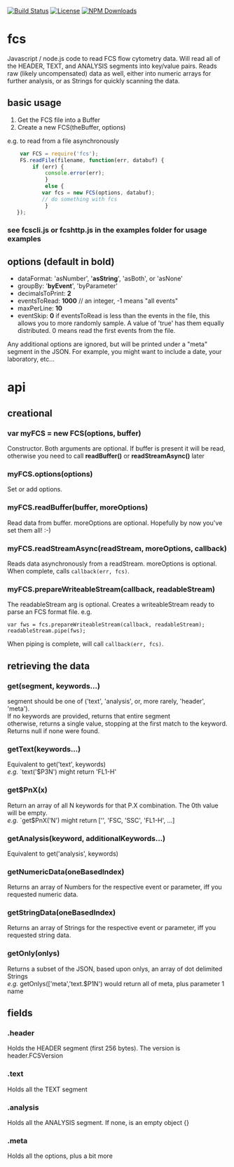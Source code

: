 [![Build Status](https://secure.travis-ci.org/MorganConrad/fcs.png)](http://travis-ci.org/MorganConrad/fcs)
[![License](http://img.shields.io/badge/license-MIT-A31F34.svg)](https://github.com/MorganConrad/fcs)
[![NPM Downloads](http://img.shields.io/npm/dm/fcs.svg)](https://www.npmjs.org/package/fcs)

# fcs

Javascript / node.js code to read FCS flow cytometry data.  Will read all of the HEADER, TEXT, and ANALYSIS segments into key/value pairs.  Reads raw (likely uncompensated) data as well, either into numeric arrays for further analysis, or as Strings for quickly scanning the data. 

## basic usage

1. Get the FCS file into a Buffer
2. Create a new FCS(theBuffer, options)

e.g. to read from a file asynchronously

```javascript
    var FCS = require('fcs');
    FS.readFile(filename, function(err, databuf) {
        if (err) {
            console.error(err);
            }
            else {
           var fcs = new FCS(options, databuf);
           // do something with fcs
            }
   });
```

### see fcscli.js or fcshttp.js in the examples folder for usage examples

## options (default in bold)

* dataFormat:   'asNumber', '**asString**', 'asBoth', or 'asNone'
* groupBy:       '**byEvent**', 'byParameter'
* decimalsToPrint: **2**
* eventsToRead:    **1000**   // an integer, -1 means "all events"
* maxPerLine:      **10**
* eventSkip:   **0**  if eventsToRead is less than the events in the file, this allows you to more randomly sample.  A value of 'true' has them equally distributed.  0 means read the first events from the file.

Any additional options are ignored, but will be printed under a "meta" segment in the JSON.  For example, you might want to include a date, your laboratory, etc...

# api

## creational

### var myFCS = new FCS(options, buffer)
Constructor.  Both arguments are optional.
If buffer is present it will be read, otherwise you need to call **readBuffer()** or **readStreamAsync()** later

### myFCS.options(options)
Set or add options.

### myFCS.readBuffer(buffer, moreOptions)
Read data from buffer.  moreOptions are optional.  Hopefully by now you've set them all! :-)

### myFCS.readStreamAsync(readStream, moreOptions, callback)
Reads data asynchronously from a readStream.  moreOptions is optional.  When complete, calls `callback(err, fcs)`.

### myFCS.prepareWriteableStream(callback, readableStream)
The readableStream arg is optional.  Creates a writeableStream ready to parse an FCS format file.  e.g.

    var fws = fcs.prepareWriteableStream(callback, readableStream);
    readableStream.pipe(fws);
    
When piping is complete, will call `callback(err, fcs)`.

## retrieving the data

### get(segment, keywords...)
segment should be one of  ('text', 'analysis', or, more rarely, 'header', 'meta').  
If no keywords are provided, returns that entire segment  
otherwise, returns a single value, stopping at the first match to the keyword.  
Returns null if none were found.

### getText(keywords...)
Equivalent to get('text', keywords)  
  *e.g.* `text('$P3N') might return 'FL1-H'  

### get$PnX(x)
Return an array of all N keywords for that P.X combination.  The 0th value will be empty.  
  *e.g.* `get$PnX('N') might return ['', 'FSC, 'SSC', 'FL1-H', ...]

### getAnalysis(keyword, additionalKeywords...)
Equivalent to get('analysis', keywords)

### getNumericData(oneBasedIndex)
Returns an array of Numbers for the respective event or parameter, iff you requested numeric data.

### getStringData(oneBasedIndex)
Returns an array of Strings for the respective event or parameter, iff you requested string data.

### getOnly(onlys)
Returns a subset of the JSON, based upon onlys, an array of dot delimited Strings  
  *e.g.* getOnlys(['meta','text.$P1N') would return all of meta, plus parameter 1 name

## fields

### .header
  Holds the HEADER segment (first 256 bytes).  The version is header.FCSVersion

### .text
  Holds all the TEXT segment

### .analysis
  Holds all the ANALYSIS segment.  If none, is an empty object {}

### .meta
  Holds all the options, plus a bit more
